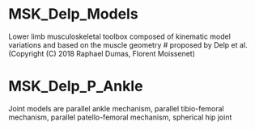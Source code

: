 # MSK_Delp_Models
Lower limb musculoskeletal toolbox composed of kinematic model variations and based on the muscle geometry # proposed by Delp et al. (Copyright (C) 2018  Raphael Dumas, Florent Moissenet)

# MSK_Delp_P_Ankle
Joint models are parallel ankle mechanism, parallel tibio-femoral
mechanism, parallel patello-femoral mechanism, spherical hip joint


